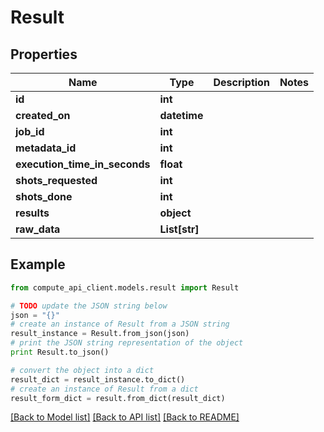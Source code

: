 # Result


## Properties
Name | Type | Description | Notes
------------ | ------------- | ------------- | -------------
**id** | **int** |  | 
**created_on** | **datetime** |  | 
**job_id** | **int** |  | 
**metadata_id** | **int** |  | 
**execution_time_in_seconds** | **float** |  | 
**shots_requested** | **int** |  | 
**shots_done** | **int** |  | 
**results** | **object** |  | 
**raw_data** | **List[str]** |  | 

## Example

```python
from compute_api_client.models.result import Result

# TODO update the JSON string below
json = "{}"
# create an instance of Result from a JSON string
result_instance = Result.from_json(json)
# print the JSON string representation of the object
print Result.to_json()

# convert the object into a dict
result_dict = result_instance.to_dict()
# create an instance of Result from a dict
result_form_dict = result.from_dict(result_dict)
```
[[Back to Model list]](../README.md#documentation-for-models) [[Back to API list]](../README.md#documentation-for-api-endpoints) [[Back to README]](../README.md)


